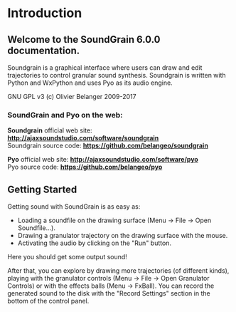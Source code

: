 Introduction
============

Welcome to the SoundGrain 6.0.0 documentation.
----------------------------------------------

Soundgrain is a graphical interface where users can draw and edit 
trajectories to control granular sound synthesis. Soundgrain is 
written with Python and WxPython and uses Pyo as its audio engine. 

GNU GPL v3 (c) Olivier Belanger 2009-2017

### SoundGrain and Pyo on the web: ###

__Soundgrain__ official web site: __http://ajaxsoundstudio.com/software/soundgrain__  
Soundgrain source code: __https://github.com/belangeo/soundgrain__

__Pyo__ official web site: __http://ajaxsoundstudio.com/software/pyo__  
Pyo source code: __https://github.com/belangeo/pyo__


Getting Started
---------------

Getting sound with SoundGrain is as easy as: 
    
- Loading a soundfile on the drawing surface (Menu -> File -> Open Soundfile...).  
- Drawing a granulator trajectory on the drawing surface with the mouse.  
- Activating the audio by clicking on the "Run" button.

Here you should get some output sound!

After that, you can explore by drawing more trajectories (of different kinds),
playing with the granulator controls (Menu -> File -> Open Granulator Controls) 
or with the effects balls (Menu -> FxBall). You can record the generated sound
to the disk with the "Record Settings" section in the bottom of the control
panel.


